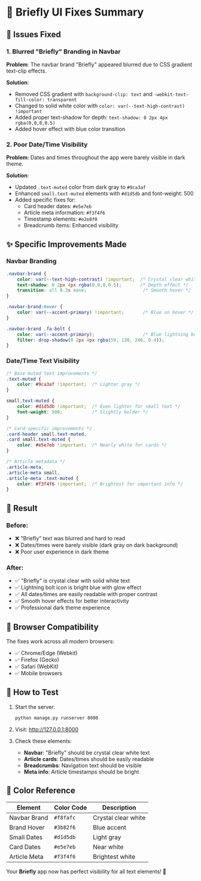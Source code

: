 # 🎨 Briefly UI Fixes Summary

## 🐛 **Issues Fixed**

### 1. **Blurred "Briefly" Branding in Navbar**
**Problem**: The navbar brand "Briefly" appeared blurred due to CSS gradient text-clip effects.

**Solution**:
- Removed CSS gradient with `background-clip: text` and `-webkit-text-fill-color: transparent`
- Changed to solid white color with `color: var(--text-high-contrast) !important`
- Added proper text-shadow for depth: `text-shadow: 0 2px 4px rgba(0,0,0,0.5)`
- Added hover effect with blue color transition

### 2. **Poor Date/Time Visibility**
**Problem**: Dates and times throughout the app were barely visible in dark theme.

**Solution**:
- Updated `.text-muted` color from dark gray to `#9ca3af`
- Enhanced `small.text-muted` elements with `#d1d5db` and font-weight: 500
- Added specific fixes for:
  - Card header dates: `#e5e7eb`
  - Article meta information: `#f3f4f6`  
  - Timestamp elements: `#e2e8f0`
  - Breadcrumb items: Enhanced visibility

## ✨ **Specific Improvements Made**

### **Navbar Branding**
```css
.navbar-brand {
    color: var(--text-high-contrast) !important;  /* Crystal clear white */
    text-shadow: 0 2px 4px rgba(0,0,0,0.5);       /* Depth effect */
    transition: all 0.3s ease;                     /* Smooth hover */
}

.navbar-brand:hover {
    color: var(--accent-primary) !important;       /* Blue on hover */
}

.navbar-brand .fa-bolt {
    color: var(--accent-primary);                  /* Blue lightning bolt */
    filter: drop-shadow(0 2px 4px rgba(59, 130, 246, 0.4));
}
```

### **Date/Time Text Visibility**
```css
/* Base muted text improvements */
.text-muted {
    color: #9ca3af !important;  /* Lighter gray */
}

small.text-muted {
    color: #d1d5db !important;  /* Even lighter for small text */
    font-weight: 500;           /* Slightly bolder */
}

/* Card-specific improvements */
.card-header small.text-muted,
.card small.text-muted {
    color: #e5e7eb !important;  /* Nearly white for cards */
}

/* Article metadata */
.article-meta,
.article-meta small,
.article-meta .text-muted {
    color: #f3f4f6 !important;  /* Brightest for important info */
}
```

## 🎯 **Result**

### **Before**:
- ❌ "Briefly" text was blurred and hard to read
- ❌ Dates/times were barely visible (dark gray on dark background)
- ❌ Poor user experience in dark theme

### **After**:
- ✅ "Briefly" is crystal clear with solid white text
- ✅ Lightning bolt icon is bright blue with glow effect
- ✅ All dates/times are easily readable with proper contrast
- ✅ Smooth hover effects for better interactivity
- ✅ Professional dark theme experience

## 📱 **Browser Compatibility**

The fixes work across all modern browsers:
- ✅ Chrome/Edge (Webkit)  
- ✅ Firefox (Gecko)
- ✅ Safari (WebKit)
- ✅ Mobile browsers

## 🚀 **How to Test**

1. Start the server:
   ```bash
   python manage.py runserver 8000
   ```

2. Visit: http://127.0.0.1:8000

3. Check these elements:
   - **Navbar**: "Briefly" should be crystal clear white text
   - **Article cards**: Dates/times should be easily readable
   - **Breadcrumbs**: Navigation text should be visible
   - **Meta info**: Article timestamps should be bright

## 🎨 **Color Reference**

| Element | Color Code | Description |
|---------|------------|-------------|
| Navbar Brand | `#f8fafc` | Crystal clear white |
| Brand Hover | `#3b82f6` | Blue accent |
| Small Dates | `#d1d5db` | Light gray |
| Card Dates | `#e5e7eb` | Near white |
| Article Meta | `#f3f4f6` | Brightest white |

Your **Briefly** app now has perfect visibility for all text elements! 🎉
